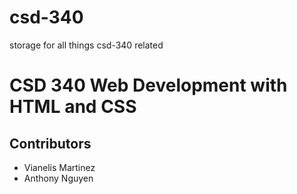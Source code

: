 # csd-340
storage for all things csd-340 related

# CSD 340 Web Development with HTML and CSS
## Contributors
* Vianelis Martinez
* Anthony Nguyen
